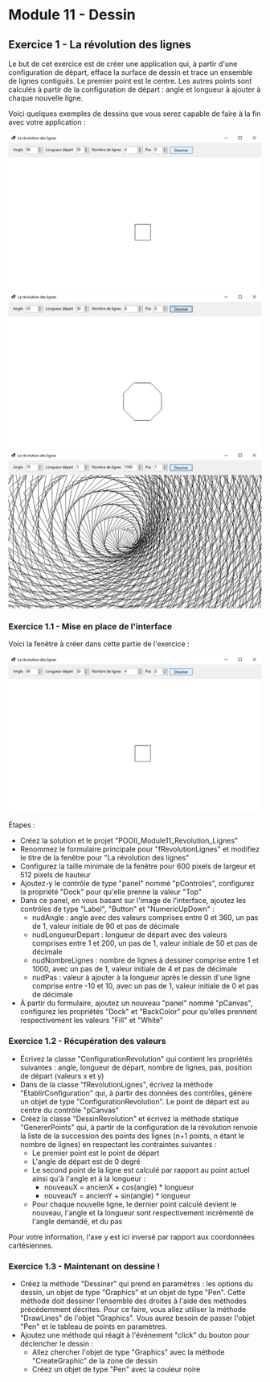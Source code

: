 # Module 11 - Dessin

## Exercice 1 - La révolution des lignes

Le but de cet exercice est de créer une application qui, à partir d'une configuration de départ, efface la surface de dessin et trace un ensemble de lignes contiguës. Le premier point est le centre. Les autres points sont calculés à partir de la configuration de départ : angle et longueur à ajouter à chaque nouvelle ligne.

Voici quelques exemples de dessins que vous serez capable de faire à la fin avec votre application :

![Dessin 1](img/revolution_lignes00.png)
![Dessin 1](img/revolution_lignes05.png)
![Dessin 1](img/revolution_lignes02.png)

### Exercice 1.1 - Mise en place de l'interface

Voici la fenêtre à créer dans cette partie de l'exercice :

![Dessin 1](img/revolution_lignes00.png)

Étapes :

- Créez la solution et le projet "POOII_Module11_Revolution_Lignes"
- Renommez le formulaire principale pour "fRevolutionLignes" et modifiez le titre de la fenêtre pour "La révolution des lignes"
- Configurez la taille minimale de la fenêtre pour 600 pixels de largeur et 512 pixels de hauteur
- Ajoutez-y le contrôle de type "panel" nommé "pControles", configurez la propriété "Dock" pour qu'elle prenne la valeur "Top"
- Dans ce panel, en vous basant sur l'image de l'interface, ajoutez les contrôles de type "Label", "Button" et "NumericUpDown" :
  - nudAngle : angle avec des valeurs comprises entre 0 et 360, un pas de 1, valeur initiale de 90 et pas de décimale
  - nudLongueurDepart : longueur de départ avec des valeurs comprises entre 1 et 200, un pas de 1, valeur initiale de 50 et pas de décimale
  - nudNombreLignes : nombre de lignes à dessiner comprise entre 1 et 1000, avec un pas de 1, valeur initiale de 4 et pas de décimale
  - nudPas : valeur à ajouter à la longueur après le dessin d'une ligne comprise entre -10 et 10, avec un pas de 1, valeur initiale de 0 et pas de décimale
- À partir du formulaire, ajoutez un nouveau "panel" nommé "pCanvas", configurez les propriétés "Dock" et "BackColor" pour qu'elles prennent respectivement les valeurs "Fill" et "White"

### Exercice 1.2 - Récupération des valeurs

- Écrivez la classe "ConfigurationRevolution" qui contient les propriétés suivantes : angle, longueur de départ, nombre de lignes, pas, position de départ (valeurs x et y)
- Dans de la classe "fRevolutionLignes", écrivez la méthode "EtablirConfiguration" qui, à partir des données des contrôles, génère un objet de type "ConfigurationRevolution". Le point de départ est au centre du contrôle "pCanvas"
- Créez la classe "DessinRevolution" et écrivez la méthode statique "GenererPoints" qui, à partir de la configuration de la révolution renvoie la liste de la succession des points des lignes (n+1 points, n étant le nombre de lignes) en respectant les contraintes suivantes :
  - Le premier point est le point de départ
  - L'angle de départ est de 0 degré
  - Le second point de la ligne est calculé par rapport au point actuel ainsi qu'à l'angle et à la longueur :
    - nouveauX = ancienX + cos(angle) * longueur
    - nouveauY = ancienY + sin(angle) * longueur
  - Pour chaque nouvelle ligne, le dernier point calculé devient le nouveau, l'angle et la longueur sont respectivement incrémenté de l'angle demandé, et du pas

Pour votre information, l'axe y est ici inversé par rapport aux coordonnées cartésiennes.

### Exercice 1.3 - Maintenant on dessine !

- Créez la méthode "Dessiner" qui prend en paramètres : les options du dessin, un objet de type "Graphics" et un objet de type "Pen". Cette méthode doit dessiner l'ensemble des droites à l'aide des méthodes précédemment décrites. Pour ce faire, vous allez utiliser la méthode "DrawLines" de l'objet "Graphics". Vous aurez besoin de passer l'objet "Pen" et le tableau de points en paramètres.
- Ajoutez une méthode qui réagit à l'événement "click" du bouton pour déclencher le dessin :
  - Allez chercher l'objet de type "Graphics" avec la méthode "CreateGraphic" de la zone de dessin
  - Créez un objet de type "Pen" avec la couleur noire
